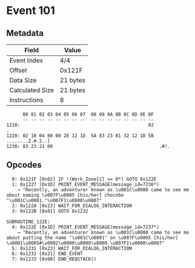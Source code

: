# Event 101

## Metadata

| Field           | Value    |
|-----------------|----------|
| Event Index     | 4/4      |
| Offset          | 0x121F   |
| Data Size       | 21 bytes |
| Calculated Size | 21 bytes |
| Instructions    | 8        |

```
      00 01 02 03 04 05 06 07  08 09 0A 0B 0C 0D 0E 0F
      -- -- -- -- -- -- -- --  -- -- -- -- -- -- -- --
1210:                                               02                 .
1220: 02 10 04 80 00 2E 12 1D  5A 83 23 01 32 12 1D 5B  ........Z.#.2..[
1230: 83 23 21 00                                       .#!.            
```

## Opcodes

```
  0: 0x121F [0x02] IF !(Work_Zone[2] == 0*) GOTO 0x122E
  1: 0x1227 [0x1D] PRINT_EVENT_MESSAGE(message_id=7236*)
    → "Recently, an adventurer known as \u001C\u0000 came to see me about naming \u007F\u0005 [his/her] chocobo "\u001C\u0001."\u007F1\u0000\u0007"
  2: 0x122A [0x23] WAIT_FOR_DIALOG_INTERACTION
  3: 0x122B [0x01] GOTO 0x1232

SUBROUTINE_122E:
  4: 0x122E [0x1D] PRINT_EVENT_MESSAGE(message_id=7237*)
    → "Recently, an adventurer known as \u001C\u0000 came to see me about putting the name "\u001C\u0001" on \u007F\u0005 [his/her] \u0001\u0005#\u0002\u0000\u0000\u0000.\u007F1\u0000\u0007"
  5: 0x1231 [0x23] WAIT_FOR_DIALOG_INTERACTION
  6: 0x1232 [0x21] END_EVENT
  7: 0x1233 [0x00] END_REQSTACK()
```
